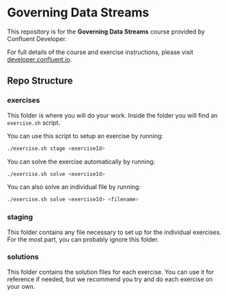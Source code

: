 # Governing Data Streams

This repository is for the **Governing Data Streams** course provided by Confluent Developer.

For full details of the course and exercise instructions, please visit [developer.confluent.io](https://developer.confluent.io/learn-kafka/governing-data-streams/).

## Repo Structure

### exercises

This folder is where you will do your work. Inside the folder you will find an `exercise.sh` script.

You can use this script to setup an exercise by running:

```bash
./exercise.sh stage <exerciseId>
```

You can solve the exercise automatically by running:

```bash
./exercise.sh solve <exerciseId>
```

You can also solve an individual file by running:

```bash
./exercise.sh solve <exerciseId> <filename>
```

### staging

This folder contains any file necessary to set up for the individual exercises. For the most part, you can probably ignore this folder.

### solutions

This folder contains the solution files for each exercise. You can use it for reference if needed, but we recommend you try and do each exercise on your own.